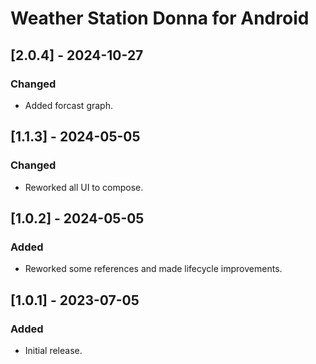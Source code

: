 <!-- Keep a Changelog guide -> https://keepachangelog.com -->

# Weather Station Donna for Android

## [2.0.4] - 2024-10-27
### Changed
- Added forcast graph.

## [1.1.3] - 2024-05-05
### Changed
- Reworked all UI to compose.

## [1.0.2] - 2024-05-05
### Added
- Reworked some references and made lifecycle improvements.

## [1.0.1] - 2023-07-05
### Added
- Initial release.
